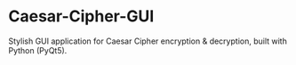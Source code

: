 # Caesar-Cipher-GUI
Stylish GUI application for Caesar Cipher encryption &amp; decryption, built with Python (PyQt5).
